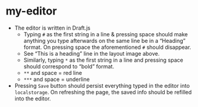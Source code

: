 # my-editor

- The editor is written in Draft.js
  - Typing `#` as the first string in a line & pressing space should make anything you type afterwards on the same line be in a “Heading” format. On pressing space the aforementioned `#` should disappear.
  - See “This is a heading” line in the layout image above.
  - Similarly, typing `*` as the first string in a line and pressing space should correspond to “bold” format.
  - `**` and space = red line
  - `***` and space = underline
- Pressing `Save` button should persist everything typed in the editor into `localstorage`. On refreshing the page, the saved info should be refilled into the editor.
